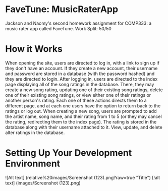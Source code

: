 # FaveTune: MusicRaterApp
Jackson and Naomy's second homework assignment for COMP333: a music rater app called FaveTune. Work Split: 50/50

# How it Works
When opening the site, users are directed to log in, with a link to sign up if they don't have an account. If they create a new account, their username and password are stored in a database (with the password hashed) and they are directed to login. After logging in, users are directed to the index page displaying all of the song ratings in the database. There, they may create a new song rating, updating one of their existing song ratings, delete one of their existing song ratings, or view either one of their ratings or another person's rating. Each one of these actions directs them to a different page, and at each one users have the option to return back to the ratings or log out. When creating a new song, users are prompted to add the artist name, song name, and their rating from 1 to 5 (or they may cancel the rating, redirecting them to the index page). The rating is stored in the database along with their username attached to it. View, update, and delete alter ratings in the database. 

# Setting Up Your Development Environment
![Alt text] (relative%20images/Screenshot (123).png?raw=true "Title")
[!alt text] (images/Screenshot (123).png)
